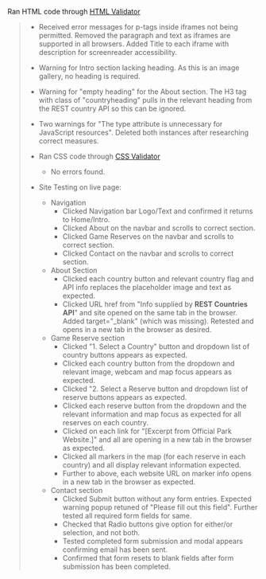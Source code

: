 Ran HTML code through [HTML Validator](https://validator.w3.org/) 
>   * Received error messages for p-tags inside iframes not being permitted. Removed the paragraph and text as iframes are supported in all browsers. Added Title to each iframe with description for screenreader accessibility.
>   * Warning for Intro section lacking heading. As this is an image gallery, no heading is required.  
>   * Warning for "empty heading" for the About section. The H3 tag with class of "countryheading" pulls in the relevant heading from the REST country API so this can be ignored.
>   * Two warnings for "The type attribute is unnecessary for JavaScript resources". Deleted both instances after researching correct measures.
>
> * Ran CSS code through [CSS Validator](https://jigsaw.w3.org/css-validator/)
>   *  No errors found.
>
> * Site Testing on live page:
>   * Navigation
>     * Clicked Navigation bar Logo/Text and confirmed it returns to Home/Intro.
>     * Clicked About on the navbar and scrolls to correct section.
>     * Clicked Game Reserves on the navbar and scrolls to correct section.
>     * Clicked Contact on the navbar and scrolls to correct section.
>   * About Section
>     * Clicked each country button and relevant country flag and API info replaces the placeholder image and text as expected.
>     * Clicked URL href from "Info supplied by **REST Countries API**" and site opened on the same tab in the browser. Added target="_blank" (which was missing). Retested and opens in a new tab in the browser as desired.
>   * Game Reserve section
>     * Clicked "1. Select a Country" button and dropdown list of country buttons appears as expected.
>     * Clicked each country button from the dropdown and relevant image, webcam and map focus appears as expected.
>     * Clicked "2. Select a Reserve button and dropdown list of reserve buttons appears as expected.
>     * Clicked each reserve button from the dropdown and the relevant information and map focus as expected for all reserves on each country.
>     * Clicked on each link for "[Excerpt from Official Park Website.]" and all are opening in a new tab in the browser as expected.
>     * Clicked all markers in the map (for each reserve in each country) and all display relevant information expected.
>     * Further to above, each website URL on marker info opens in a new tab in the browser as expected.
>   * Contact section
>     * Clicked Submit button without any form entries. Expected warning popup retuned of "Please fill out this field". Further tested all required form fields for same.
>     * Checked that Radio buttons give option for either/or selection, and not both.
>     * Tested completed form submission and modal appears confirming email has been sent.
>     * Confirmed that form resets to blank fields after form submission has been completed.